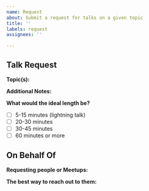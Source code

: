 ```yaml
---
name: Request
about: Submit a request for talks on a given topic
title: ''
labels: request
assignees: ''

---
```


## Talk Request

**Topic(s):**

**Additional Notes:**

**What would the ideal length be?**
- [ ] 5-15 minutes (lightning talk)
- [ ] 20-30 minutes
- [ ] 30-45 minutes
- [ ] 60 minutes or more

## On Behalf Of

**Requesting people or Meetups:**

**The best way to reach out to them:**

